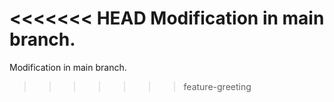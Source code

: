 <<<<<<< HEAD
Modification in main branch.
=======
Modification in main branch.
>>>>>>> feature-greeting
